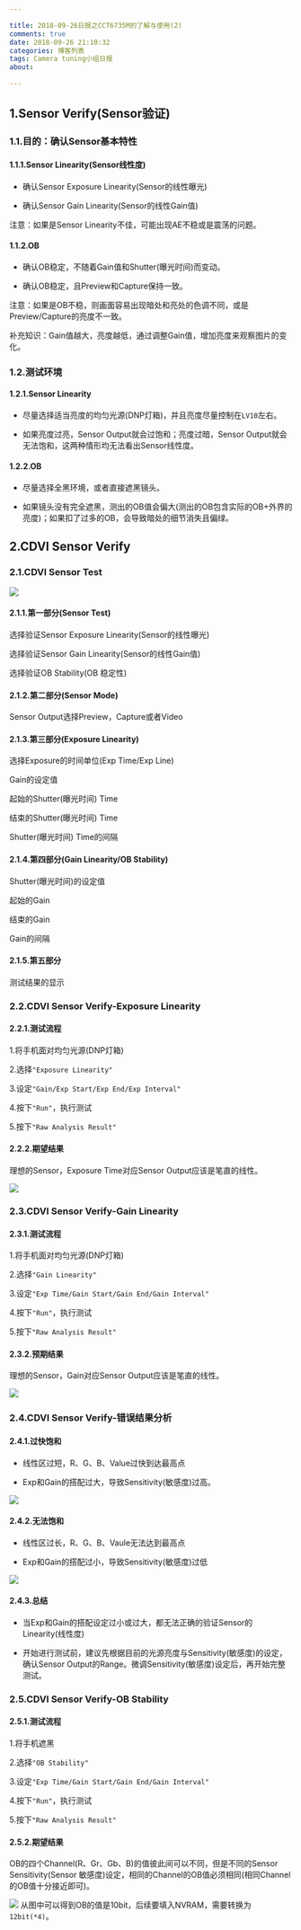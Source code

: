```yaml
---

title: 2018-09-26日报之CCT6735M的了解与使用(2)
comments: true
date: 2018-09-26 21:10:32
categories: 博客列表
tags: Camera tuning小组日报
about:

---
```


## 1.Sensor Verify(Sensor验证)

### 1.1.目的：确认Sensor基本特性

#### 1.1.1.Sensor Linearity(Sensor线性度)

* 确认Sensor Exposure Linearity(Sensor的线性曝光)

* 确认Sensor Gain Linearity(Sensor的线性Gain值)

注意：如果是Sensor Linearity不佳，可能出现AE不稳或是震荡的问题。

#### 1.1.2.OB

* 确认OB稳定，不随着Gain值和Shutter(曝光时间)而变动。

* 确认OB稳定，且Preview和Capture保持一致。

注意：如果是OB不稳，则画面容易出现暗处和亮处的色调不同，或是Preview/Capture的亮度不一致。

补充知识：Gain值越大，亮度越低，通过调整Gain值，增加亮度来观察图片的变化。

### 1.2.测试环境

#### 1.2.1.Sensor Linearity

* 尽量选择适当亮度的均匀光源(DNP灯箱)，并且亮度尽量控制在`LV10`左右。

* 如果亮度过亮，Sensor Output就会过饱和；亮度过暗，Sensor Output就会无法饱和，这两种情形均无法看出Sensor线性度。

#### 1.2.2.OB

* 尽量选择全黑环境，或者直接遮黑镜头。

* 如果镜头没有完全遮黑，测出的OB值会偏大(测出的OB包含实际的OB+外界的亮度)；如果扣了过多的OB，会导致暗处的细节消失且偏绿。

## 2.CDVI Sensor Verify

### 2.1.CDVI Sensor Test

![ ](https://www.cnblogs.com/images/cnblogs_com/cliy-10/1299108/o_74.png)

#### 2.1.1.第一部分(Sensor Test)

选择验证Sensor Exposure Linearity(Sensor的线性曝光)

选择验证Sensor Gain Linearity(Sensor的线性Gain值)

选择验证OB Stability(OB 稳定性)

#### 2.1.2.第二部分(Sensor Mode)

Sensor Output选择Preview，Capture或者Video

#### 2.1.3.第三部分(Exposure Linearity)

选择Exposure的时间单位(Exp Time/Exp Line)

Gain的设定值

起始的Shutter(曝光时间) Time

结束的Shutter(曝光时间) Time

Shutter(曝光时间) Time的间隔

#### 2.1.4.第四部分(Gain Linearity/OB Stability)

Shutter(曝光时间)的设定值

起始的Gain

结束的Gain

Gain的间隔

#### 2.1.5.第五部分

测试结果的显示

### 2.2.CDVI Sensor Verify-Exposure Linearity

#### 2.2.1.测试流程

1.将手机面对均匀光源(DNP灯箱)

2.选择`"Exposure Linearity"`

3.设定`"Gain/Exp Start/Exp End/Exp Interval"`

4.按下`"Run"`，执行测试

5.按下`"Raw Analysis Result"`

#### 2.2.2.期望结果

理想的Sensor，Exposure Time对应Sensor Output应该是笔直的线性。

![ ](https://www.cnblogs.com/images/cnblogs_com/cliy-10/1299108/o_75.png)

### 2.3.CDVI Sensor Verify-Gain Linearity

#### 2.3.1.测试流程

1.将手机面对均匀光源(DNP灯箱)

2.选择`"Gain Linearity"`

3.设定`"Exp Time/Gain Start/Gain End/Gain Interval"`

4.按下`"Run"`，执行测试

5.按下`"Raw Analysis Result"`

#### 2.3.2.预期结果

理想的Sensor，Gain对应Sensor Output应该是笔直的线性。

![ ](https://www.cnblogs.com/images/cnblogs_com/cliy-10/1299108/o_76.png)

### 2.4.CDVI Sensor Verify-错误结果分析

#### 2.4.1.过快饱和

* 线性区过短，R、G、B、Value过快到达最高点

* Exp和Gain的搭配过大，导致Sensitivity(敏感度)过高。

![ ](https://www.cnblogs.com/images/cnblogs_com/cliy-10/1299108/o_78-1.png)

#### 2.4.2.无法饱和

* 线性区过长，R、G、B、Vaule无法达到最高点

* Exp和Gain的搭配过小，导致Sensitivity(敏感度)过低

![ ](https://www.cnblogs.com/images/cnblogs_com/cliy-10/1299108/o_79.png)

#### 2.4.3.总结

* 当Exp和Gain的搭配设定过小或过大，都无法正确的验证Sensor的Linearity(线性度)

* 开始进行测试前，建议先根据目前的光源亮度与Sensitivity(敏感度)的设定，确认Sensor Output的Range。微调Sensitivity(敏感度)设定后，再开始完整测试。

### 2.5.CDVI Sensor Verify-OB Stability

#### 2.5.1.测试流程

1.将手机遮黑

2.选择`"OB Stability"`

3.设定`"Exp Time/Gain Start/Gain End/Gain Interval"`

4.按下`"Run"`，执行测试

5.按下`"Raw Analysis Result"`

#### 2.5.2.期望结果

OB的四个Channel(R、Gr、Gb、B)的值彼此间可以不同，但是不同的Sensor Sensitivity(Sensor 敏感度)设定，相同的Channel的OB值必须相同(相同Channel的OB值十分接近即可)。

![ ](https://www.cnblogs.com/images/cnblogs_com/cliy-10/1299108/o_77.png)
从图中可以得到OB的值是10bit，后续要填入NVRAM，需要转换为`12bit(*4)`。